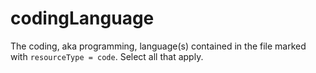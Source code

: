 # codingLanguage
The coding, aka programming, language(s) contained in the file marked with `resourceType = code`. Select all that apply.
